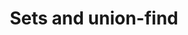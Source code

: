 ---
title: "Sets and union-find"
published: true
morea_id: reading-screencast-16a
morea_summary: "Introduction to disjoint sets"
morea_type: reading
morea_sort_order: 1
morea_url: http://www.youtube.com/watch?v=RUBU6eHAAaU
morea_labels:
 - Screencast
 - Suthers
 - 27 min
---